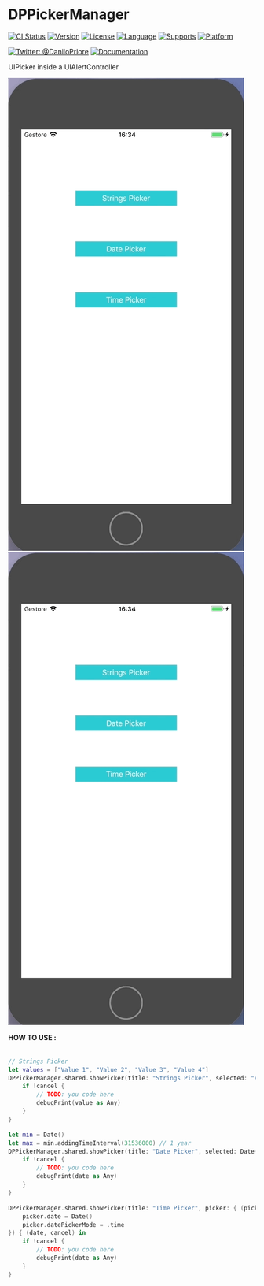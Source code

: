 # DPPickerManager

[![CI Status](http://img.shields.io/travis/priore/DPPickerManager.svg?style=flat)](https://travis-ci.org/priore/DPPickerManager)
[![Version](https://img.shields.io/cocoapods/v/DPPickerManager.svg?style=flat)](http://cocoapods.org/pods/DPPickerManager)
[![License](https://img.shields.io/cocoapods/l/DPPickerManager.svg?style=flat)](http://cocoapods.org/pods/DPPickerManager)
[![Language](https://img.shields.io/badge/language-Swift-orange.svg?style=flat)]()
[![Supports](https://img.shields.io/badge/supports-CocoaPods-green.svg?style=flat)]()
[![Platform](https://img.shields.io/cocoapods/p/DPPickerManager.svg?style=flat)](http://cocoapods.org/pods/DPPickerManager)
<br />

[![Twitter: @DaniloPriore](https://img.shields.io/badge/contact-@DaniloPriore-blue.svg?style=flat)](https://twitter.com/DaniloPriore)
[![Documentation](https://img.shields.io/badge/Documentation-available-0D2D54.svg)](https://priore.github.io/DPPickerManager/)

UIPicker inside a UIAlertController

![](/DPPickerManager/DPPickerManager.gif) ![](/DPPickerManager/DPPickerManager.gif)

**HOW TO USE :**

```swift

// Strings Picker
let values = ["Value 1", "Value 2", "Value 3", "Value 4"]
DPPickerManager.shared.showPicker(title: "Strings Picker", selected: "Value 1", strings: values) { (value, index, cancel) in
    if !cancel {
        // TODO: you code here
        debugPrint(value as Any)
    }
}
```


```swift
let min = Date()
let max = min.addingTimeInterval(31536000) // 1 year
DPPickerManager.shared.showPicker(title: "Date Picker", selected: Date(), min: min, max: max) { (date, cancel) in
    if !cancel {
        // TODO: you code here
        debugPrint(date as Any)
    }
}
```

```swift
DPPickerManager.shared.showPicker(title: "Time Picker", picker: { (picker) in
    picker.date = Date()
    picker.datePickerMode = .time
}) { (date, cancel) in
    if !cancel {
        // TODO: you code here
        debugPrint(date as Any)
    }
}
```

